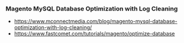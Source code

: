 ### Magento MySQL Database Optimization with Log Cleaning
- https://www.mconnectmedia.com/blog/magento-mysql-database-optimization-with-log-cleaning/
- https://www.fastcomet.com/tutorials/magento/optimize-database
